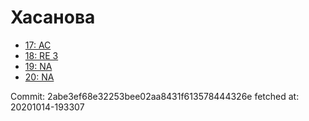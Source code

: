# Хасанова
- [17: AC](17.md)
- [18: RE 3](18.md)
- [19: NA](19.md)
- [20: NA](20.md)

Commit: 2abe3ef68e32253bee02aa8431f613578444326e
 fetched at: 20201014-193307
